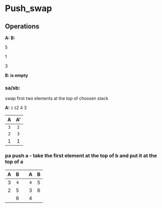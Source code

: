 # Push_swap

## Operations
**A:** **B:**

  5
  
  1
  
  3

**B: is empty**

### **sa/sb:** 
swap first two elements at the top of choosen stack

**A:**
`1` `5`2 4 3

| A | A' |
|:----:|:----:|
| `3` | `2` |
| `2` | `3` | 
| 1 | 1 |

### **pa** push a - take the first element at the top of b and put it at the top of a
|    A | B   | | A    | B   |
|:----:|:----:|-|:----:|:----:|
| 3 | `4` | | `4` | 5 |
| 2 | 5 | | 3 | 6 | 
|   | 6   | | 4 | 
